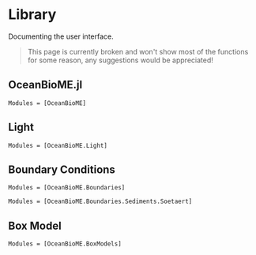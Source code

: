 # Library

Documenting the user interface.

> This page is currently broken and won't show most of the functions for some reason, any suggestions would be appreciated!

## OceanBioME.jl

```@autodocs
Modules = [OceanBioME]
```

## Light

```@autodocs
Modules = [OceanBioME.Light]
```

## Boundary Conditions

```@autodocs
Modules = [OceanBioME.Boundaries]
```

```@autodocs
Modules = [OceanBioME.Boundaries.Sediments.Soetaert]
```

## Box Model

```@autodocs
Modules = [OceanBioME.BoxModels]
```